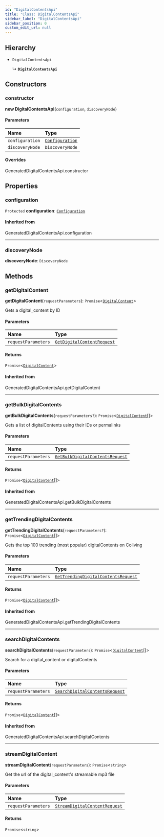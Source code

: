 ```yaml
---
id: "DigitalContentsApi"
title: "Class: DigitalContentsApi"
sidebar_label: "DigitalContentsApi"
sidebar_position: 0
custom_edit_url: null
---
```


## Hierarchy

- `DigitalContentsApi`

  ↳ **`DigitalContentsApi`**

## Constructors

### constructor

**new DigitalContentsApi**(`configuration`, `discoveryNode`)

#### Parameters

| Name | Type |
| :------ | :------ |
| `configuration` | [`Configuration`](Configuration.md) |
| `discoveryNode` | `DiscoveryNode` |

#### Overrides

GeneratedDigitalContentsApi.constructor

## Properties

### configuration

 `Protected` **configuration**: [`Configuration`](Configuration.md)

#### Inherited from

GeneratedDigitalContentsApi.configuration

___

### discoveryNode

 **discoveryNode**: `DiscoveryNode`

## Methods

### getDigitalContent

**getDigitalContent**(`requestParameters`): `Promise`<[`DigitalContent`](../interfaces/DigitalContent.md)\>

Gets a digital_content by ID

#### Parameters

| Name | Type |
| :------ | :------ |
| `requestParameters` | [`GetDigitalContentRequest`](../interfaces/GetDigitalContentRequest.md) |

#### Returns

`Promise`<[`DigitalContent`](../interfaces/DigitalContent.md)\>

#### Inherited from

GeneratedDigitalContentsApi.getDigitalContent

___

### getBulkDigitalContents

**getBulkDigitalContents**(`requestParameters?`): `Promise`<[`DigitalContent`](../interfaces/DigitalContent.md)[]\>

Gets a list of digitalContents using their IDs or permalinks

#### Parameters

| Name | Type |
| :------ | :------ |
| `requestParameters` | [`GetBulkDigitalContentsRequest`](../interfaces/GetBulkDigitalContentsRequest.md) |

#### Returns

`Promise`<[`DigitalContent`](../interfaces/DigitalContent.md)[]\>

#### Inherited from

GeneratedDigitalContentsApi.getBulkDigitalContents

___

### getTrendingDigitalContents

**getTrendingDigitalContents**(`requestParameters?`): `Promise`<[`DigitalContent`](../interfaces/DigitalContent.md)[]\>

Gets the top 100 trending (most popular) digitalContents on Coliving

#### Parameters

| Name | Type |
| :------ | :------ |
| `requestParameters` | [`GetTrendingDigitalContentsRequest`](../interfaces/GetTrendingDigitalContentsRequest.md) |

#### Returns

`Promise`<[`DigitalContent`](../interfaces/DigitalContent.md)[]\>

#### Inherited from

GeneratedDigitalContentsApi.getTrendingDigitalContents

___

### searchDigitalContents

**searchDigitalContents**(`requestParameters`): `Promise`<[`DigitalContent`](../interfaces/DigitalContent.md)[]\>

Search for a digital_content or digitalContents

#### Parameters

| Name | Type |
| :------ | :------ |
| `requestParameters` | [`SearchDigitalContentsRequest`](../interfaces/SearchDigitalContentsRequest.md) |

#### Returns

`Promise`<[`DigitalContent`](../interfaces/DigitalContent.md)[]\>

#### Inherited from

GeneratedDigitalContentsApi.searchDigitalContents

___

### streamDigitalContent

**streamDigitalContent**(`requestParameters`): `Promise`<`string`\>

Get the url of the digital_content's streamable mp3 file

#### Parameters

| Name | Type |
| :------ | :------ |
| `requestParameters` | [`StreamDigitalContentRequest`](../interfaces/StreamDigitalContentRequest.md) |

#### Returns

`Promise`<`string`\>
